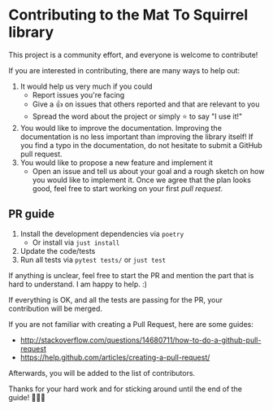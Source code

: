 # Contributing to the Mat To Squirrel library
This project is a community effort, and everyone is welcome to contribute!

If you are interested in contributing, there are many ways to help out:
1. It would help us very much if you could
   - Report issues you're facing
   - Give a :+1: on issues that others reported and that are relevant to you
   - Spread the word about the project or simply :star: to say "I use it!"
1. You would like to improve the documentation. Improving the documentation is no less important than improving the library itself!
If you find a typo in the documentation, do not hesitate to submit a GitHub pull request.
1. You would like to propose a new feature and implement it
   - Open an issue and tell us about your goal and a rough sketch on how you would like to implement it. Once we agree that the plan looks good, feel free to start working on your first *pull request*.

## PR guide
1. Install the development dependencies via `poetry`
    - Or install via `just install`
1. Update the code/tests
1. Run all tests via `pytest tests/` or `just test`

If anything is unclear, feel free to start the PR and mention the part that is hard to understand. I am happy to help. :)

If everything is OK, and all the tests are passing for the PR, your contribution will be merged.

If you are not familiar with creating a Pull Request, here are some guides:
- http://stackoverflow.com/questions/14680711/how-to-do-a-github-pull-request
- https://help.github.com/articles/creating-a-pull-request/

Afterwards, you will be added to the list of contributors.

Thanks for your hard work and for sticking around until
the end of the guide! :tada::tada::tada:
